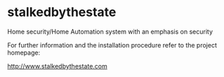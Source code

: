 # stalkedbythestate
Home security/Home Automation system with an emphasis on security

For further information and the installation procedure refer to the project
homepage:

http://www.stalkedbythestate.com

